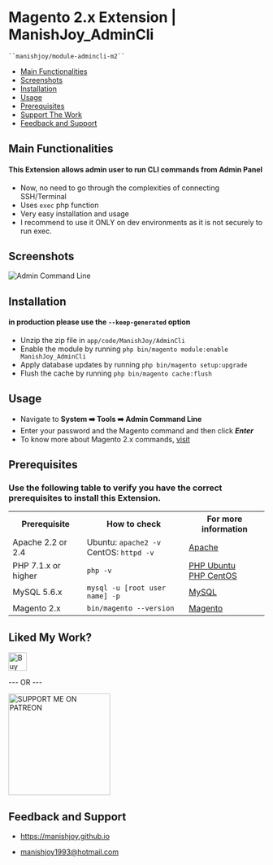 # Magento 2.x Extension | ManishJoy_AdminCli

    ``manishjoy/module-admincli-m2``

 - [Main Functionalities](#main-functionalities)
 - [Screenshots](#screenshots)
 - [Installation](#installation)
 - [Usage](#usage)
 - [Prerequisites](#prerequisites)
 - [Support The Work](#liked-my-work)
 - [Feedback and Support](#feedback-and-support)


## Main Functionalities

#### This Extension allows admin user to run CLI commands from Admin Panel

 - Now, no need to go through the complexities of connecting SSH/Terminal
 - Uses `exec` php function
 - Very easy installation and usage
 - I recommend to use it ONLY on dev environments as it is not securely to run exec.

## Screenshots

<img src="https://i.ibb.co/2hmxfys/Admin-Command-Line.png" alt="Admin Command Line" title="Admin Command Line">

## Installation
#### in production please use the `--keep-generated` option

 - Unzip the zip file in `app/code/ManishJoy/AdminCli`
 - Enable the module by running `php bin/magento module:enable ManishJoy_AdminCli`
 - Apply database updates by running `php bin/magento setup:upgrade`
 - Flush the cache by running `php bin/magento cache:flush`

## Usage

- Navigate to **System :arrow_right: Tools :arrow_right: Admin Command Line**
- Enter your password and the Magento command and then click **_Enter_**
- To know more about Magento 2.x commands, <a href="https://devdocs.magento.com/guides/v2.3/config-guide/cli/config-cli-subcommands.html">visit</a>

## Prerequisites

### Use the following table to verify you have the correct prerequisites to install this Extension.

<table>
	<tbody>
		<tr>
			<th>Prerequisite</th>
			<th>How to check</th>
			<th>For more information</th>
		</tr>
	<tr>
		<td>Apache 2.2 or 2.4</td>
		<td>Ubuntu: <code>apache2 -v</code><br>
		CentOS: <code>httpd -v</code></td>
		<td><a href="http://devdocs.magento.com/guides/v2.0/install-gde/prereq/apache.html">Apache</a></td>
	</tr>
	<tr>
		<td>PHP 7.1.x or higher</td>
		<td><code>php -v</code></td>
		<td><a href="http://devdocs.magento.com/guides/v2.0/install-gde/prereq/php-ubuntu.html">PHP Ubuntu</a><br><a href="http://devdocs.magento.com/guides/v2.0/install-gde/prereq/php-centos.html">PHP CentOS</a></td>
	</tr>
	<tr>
      <td>MySQL 5.6.x</td>
	   <td><code>mysql -u [root user name] -p</code></td>
	   <td><a href="http://devdocs.magento.com/guides/v2.0/install-gde/prereq/mysql.html">MySQL</a></td>
	</tr>
   <tr>
      <td>Magento 2.x</td>
	   <td><code>bin/magento --version</code></td>
	   <td><a href="https://devdocs.magento.com">Magento</a></td>
	</tr>
</tbody>
</table>


## Liked My Work?

<a href="https://www.paypal.me/manishjoy" rel="nofollow"><img height="36" src="https://manishjoy.github.io/img/coffee-btn-image.png" border="0" alt="Buy Me a Coffee" data-canonical-src="https://manishjoy.github.io/img/coffee-btn-image.png" style="max-width:100%;"></a>

--- OR ---

<a href='https://www.patreon.com/manishjoy' target='_blank'><img src='https://i.ibb.co/rHdTFtj/patreon-btn.jpg' width='200' border='0' alt='SUPPORT ME ON PATREON' /></a>

## Feedback and Support

 - <a href="https://manishjoy.github.io/">https://manishjoy.github.io</a>

 - <a href="mailto:manishjoy1993@hotmail.com">manishjoy1993@hotmail.com</a>
